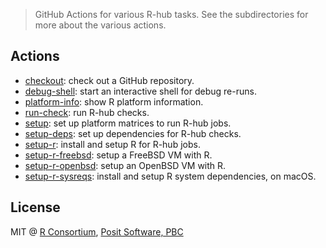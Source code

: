
> GitHub Actions for various R-hub tasks. See the subdirectories for more
> about the various actions.

## Actions

* [checkout](checkout): check out a GitHub repository.
* [debug-shell](debug-shell): start an interactive shell for debug re-runs.
* [platform-info](platform-info): show R platform information.
* [run-check](run-check): run R-hub checks.
* [setup](setup): set up platform matrices to run R-hub jobs.
* [setup-deps](setup-deps): set up dependencies for R-hub checks.
* [setup-r](setup-r): install and setup R for R-hub jobs.
* [setup-r-freebsd](setup-r-freebsd): setup a FreeBSD VM with R.
* [setup-r-openbsd](setup-r-openbsd): setup an OpenBSD VM with R.
* [setup-r-sysreqs](setup-r-sysreqs): install and setup R system
  dependencies, on macOS.

## License

MIT @ [R Consortium](https://www.r-consortium.org/),
      [Posit Software, PBC](https://posit.co)
